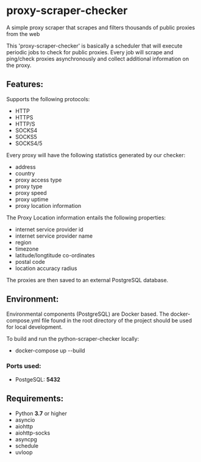 # proxy-scraper-checker
A simple proxy scraper that scrapes and filters thousands of public proxies from the web

This 'proxy-scraper-checker' is basically a scheduler that will execute periodic jobs to check for public proxies.
Every job will scrape and ping/check proxies asynchronously and collect additional information on the proxy.

## Features:
Supports the following protocols:
- HTTP
- HTTPS
- HTTP/S
- SOCKS4
- SOCKS5
- SOCKS4/5

Every proxy will have the following statistics generated by our checker:
- address
- country
- proxy access type
- proxy type
- proxy speed
- proxy uptime
- proxy location information

The Proxy Location information entails the following properties:
- internet service provider id
- internet service provider name
- region
- timezone
- latitude/longtitude co-ordinates
- postal code
- location accuracy radius

The proxies are then saved to an external PostgreSQL database.

## Environment:
Environmental components (PostgreSQL) are Docker based. The docker-compose.yml file found in the root directory of the project should be used for local development.

To build and run the python-scraper-checker locally:
- docker-compose up --build

### Ports used:
- PostgeSQL: **5432**

## Requirements:
- Python **3.7** or higher
- asyncio
- aiohttp
- aiohttp-socks
- asyncpg
- schedule
- uvloop
